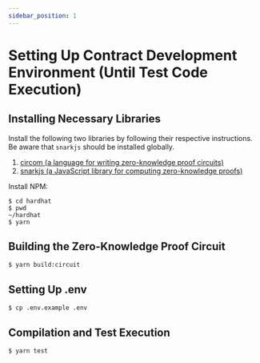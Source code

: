 ```yaml
---
sidebar_position: 1
---
```


# Setting Up Contract Development Environment (Until Test Code Execution)

## Installing Necessary Libraries

Install the following two libraries by following their respective instructions. Be aware that `snarkjs` should be installed globally.

1. [circom (a language for writing zero-knowledge proof circuits)](https://docs.circom.io/getting-started/installation/)
2. [snarkjs (a JavaScript library for computing zero-knowledge proofs)](https://www.npmjs.com/package/snarkjs)

Install NPM:

```shell
$ cd hardhat
$ pwd
~/hardhat
$ yarn
```

## Building the Zero-Knowledge Proof Circuit

```
$ yarn build:circuit
```

## Setting Up .env

```
$ cp .env.example .env
```

## Compilation and Test Execution

```
$ yarn test
```
